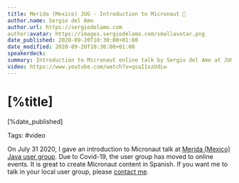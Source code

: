 ```yaml
---
title: Merida (Mexico) JUG - Introduction to Micronaut 🎥
author.name: Sergio del Amo
author.url: https://sergiodelamo.com
author:avatar: https://images.sergiodelamo.com/smallavatar.png 
date_published: 2020-09-20T10:30:00+01:00
date_modified: 2020-09-20T10:30:00+01:00
speakerdeck: 
summary: Introduction to Micronaut online talk by Sergio del Amo at JUG Merida (Mexico)
video: https://www.youtube.com/watch?v=qsaI1xzUdLw
---
```


# [%title]

[%date_published]

Tags: #video

On July 31 2020, I gave an introduction to Micronaut talk at [Merida (Mexico) Java user group](https://twitter.com/JugMerida). Due to Covid-19, the user group has moved to online events. It is great to create Micronaut content in Spanish. If you want me to talk in your local user group, please [contact me](https://sergiodelamo.com/contact.html).